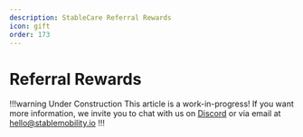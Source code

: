 ```yaml
---
description: StableCare Referral Rewards
icon: gift
order: 173
---
```


# Referral Rewards

!!!warning Under Construction
This article is a work-in-progress! If you want more information, we invite you to chat with us on [Discord](https://discord.gg/sVQ8yfA8yB) or via email at hello@stablemobility.io
!!!

